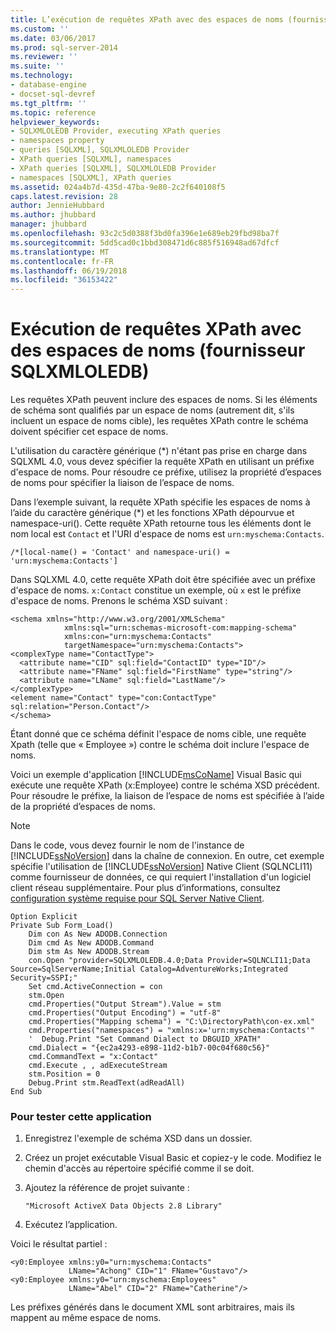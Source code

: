 ```yaml
---
title: L’exécution de requêtes XPath avec des espaces de noms (fournisseur SQLXMLOLEDB) | Documents Microsoft
ms.custom: ''
ms.date: 03/06/2017
ms.prod: sql-server-2014
ms.reviewer: ''
ms.suite: ''
ms.technology:
- database-engine
- docset-sql-devref
ms.tgt_pltfrm: ''
ms.topic: reference
helpviewer_keywords:
- SQLXMLOLEDB Provider, executing XPath queries
- namespaces property
- queries [SQLXML], SQLXMLOLEDB Provider
- XPath queries [SQLXML], namespaces
- XPath queries [SQLXML], SQLXMLOLEDB Provider
- namespaces [SQLXML], XPath queries
ms.assetid: 024a4b7d-435d-47ba-9e80-2c2f640108f5
caps.latest.revision: 28
author: JennieHubbard
ms.author: jhubbard
manager: jhubbard
ms.openlocfilehash: 93c2c5d0388f3bd0fa396e1e689eb29fbd98ba7f
ms.sourcegitcommit: 5dd5cad0c1bbd308471d6c885f516948ad67dfcf
ms.translationtype: MT
ms.contentlocale: fr-FR
ms.lasthandoff: 06/19/2018
ms.locfileid: "36153422"
---
```

# <a name="executing-xpath-queries-with-namespaces-sqlxmloledb-provider"></a>Exécution de requêtes XPath avec des espaces de noms (fournisseur SQLXMLOLEDB)
  Les requêtes XPath peuvent inclure des espaces de noms. Si les éléments de schéma sont qualifiés par un espace de noms (autrement dit, s'ils incluent un espace de noms cible), les requêtes XPath contre le schéma doivent spécifier cet espace de noms.  
  
 L'utilisation du caractère générique (*) n'étant pas prise en charge dans SQLXML 4.0, vous devez spécifier la requête XPath en utilisant un préfixe d'espace de noms. Pour résoudre ce préfixe, utilisez la propriété d’espaces de noms pour spécifier la liaison de l’espace de noms.  
  
 Dans l’exemple suivant, la requête XPath spécifie les espaces de noms à l’aide du caractère générique (\*) et les fonctions XPath dépourvue et namespace-uri(). Cette requête XPath retourne tous les éléments dont le nom local est `Contact` et l'URI d'espace de noms est `urn:myschema:Contacts`.  
  
```  
/*[local-name() = 'Contact' and namespace-uri() = 'urn:myschema:Contacts']  
```  
  
 Dans SQLXML 4.0, cette requête XPath doit être spécifiée avec un préfixe d'espace de noms. `x:Contact` constitue un exemple, où `x` est le préfixe d'espace de noms. Prenons le schéma XSD suivant :  
  
```  
<schema xmlns="http://www.w3.org/2001/XMLSchema"  
            xmlns:sql="urn:schemas-microsoft-com:mapping-schema"  
            xmlns:con="urn:myschema:Contacts"  
            targetNamespace="urn:myschema:Contacts">  
<complexType name="ContactType">  
  <attribute name="CID" sql:field="ContactID" type="ID"/>  
  <attribute name="FName" sql:field="FirstName" type="string"/>  
  <attribute name="LName" sql:field="LastName"/>   
</complexType>  
<element name="Contact" type="con:ContactType" sql:relation="Person.Contact"/>  
</schema>  
```  
  
 Étant donné que ce schéma définit l'espace de noms cible, une requête Xpath (telle que « Employee ») contre le schéma doit inclure l'espace de noms.  
  
 Voici un exemple d'application [!INCLUDE[msCoName](../../../includes/msconame-md.md)] Visual Basic qui exécute une requête XPath (x:Employee) contre le schéma XSD précédent. Pour résoudre le préfixe, la liaison de l’espace de noms est spécifiée à l’aide de la propriété d’espaces de noms.  
  
> [!NOTE]  
>  Dans le code, vous devez fournir le nom de l'instance de [!INCLUDE[ssNoVersion](../../../includes/ssnoversion-md.md)] dans la chaîne de connexion. En outre, cet exemple spécifie l'utilisation de [!INCLUDE[ssNoVersion](../../../includes/ssnoversion-md.md)] Native Client (SQLNCLI11) comme fournisseur de données, ce qui requiert l'installation d'un logiciel client réseau supplémentaire. Pour plus d’informations, consultez [configuration système requise pour SQL Server Native Client](../../native-client/system-requirements-for-sql-server-native-client.md).  
  
```  
Option Explicit  
Private Sub Form_Load()  
    Dim con As New ADODB.Connection  
    Dim cmd As New ADODB.Command  
    Dim stm As New ADODB.Stream  
    con.Open "provider=SQLXMLOLEDB.4.0;Data Provider=SQLNCLI11;Data Source=SqlServerName;Initial Catalog=AdventureWorks;Integrated Security=SSPI;"  
    Set cmd.ActiveConnection = con  
    stm.Open  
    cmd.Properties("Output Stream").Value = stm  
    cmd.Properties("Output Encoding") = "utf-8"  
    cmd.Properties("Mapping schema") = "C:\DirectoryPath\con-ex.xml"  
    cmd.Properties("namespaces") = "xmlns:x='urn:myschema:Contacts'"  
    '  Debug.Print "Set Command Dialect to DBGUID_XPATH"  
    cmd.Dialect = "{ec2a4293-e898-11d2-b1b7-00c04f680c56}"  
    cmd.CommandText = "x:Contact"  
    cmd.Execute , , adExecuteStream   
    stm.Position = 0  
    Debug.Print stm.ReadText(adReadAll)  
End Sub  
```  
  
### <a name="to-test-this-application"></a>Pour tester cette application  
  
1.  Enregistrez l'exemple de schéma XSD dans un dossier.  
  
2.  Créez un projet exécutable Visual Basic et copiez-y le code. Modifiez le chemin d'accès au répertoire spécifié comme il se doit.  
  
3.  Ajoutez la référence de projet suivante :  
  
    ```  
    "Microsoft ActiveX Data Objects 2.8 Library"  
    ```  
  
4.  Exécutez l’application.  
  
 Voici le résultat partiel :  
  
```  
<y0:Employee xmlns:y0="urn:myschema:Contacts"   
             LName="Achong" CID="1" FName="Gustavo"/>  
<y0:Employee xmlns:y0="urn:myschema:Employees"   
             LName="Abel" CID="2" FName="Catherine"/>  
```  
  
 Les préfixes générés dans le document XML sont arbitraires, mais ils mappent au même espace de noms.  
  
  